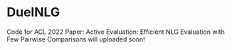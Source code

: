 # DuelNLG
Code for ACL 2022 Paper: Active Evaluation: Efficient NLG Evaluation with Few Pairwise Comparisons will uploaded soon!
